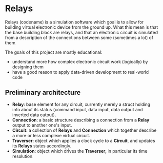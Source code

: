 Relays
======

Relays (codename) is a simulation software which goal is to allow for building virtual electronic device from the ground up. What this mean is that the base building block are relays, and that an electronic circuit is simulated from a description of the connections between some (sometimes a lot) of them.

The goals of this project are mostly educational:

* understand more how complex electronic circuit work (logically) by designing them
* have a good reason to apply data-driven development to real-world code


Preliminary architecture
------------------------

* **Relay**: base element for any circuit, currently merely a struct holding info about its status (command input, data input, data output and inverted data output).
* **Connection**: a basic structure describing a connection from a **Relay** output to another one's input.
* **Circuit**: a collection of **Relays** and **Connection** which together describe a more or less complexe virtual circuit.
* **Traverser**: object which applies a clock cycle to a **Circuit**, and updates its **Relays** states accordingly.
* **Simulation**: object which drives the **Traverser**, in particular its time resolution.
